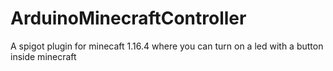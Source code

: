 # ArduinoMinecraftController
A spigot plugin for minecaft 1.16.4 where you can turn on a led with a button inside minecraft
